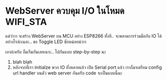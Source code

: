 # WebServer ควบคุม I/O ในโหมด WIFI_STA

แต่ว่าาา จะสร้าง WebServer บน MCU อย่าง ESP8266 ทั้งที.. จะพลาดการร่วมมือกับ IO ได้อย่างไรล่ะเนอะ.. ขอ Toggle LED ซักหน่อยน่าาา

เอาล่ะครับ งั้นเริ่มกันเลยเนาะ.. ไปกันแบบ step-by-step นะ

1. blah blah
2. หลังจากที่เรา initialze พวก IO ทั้งหลายแล้ว เปิด Serial port แล้ว เราก็มาเตรียม config  url handler บนตัว web server กันครับ code จะเป็นแบบนี้นะ
